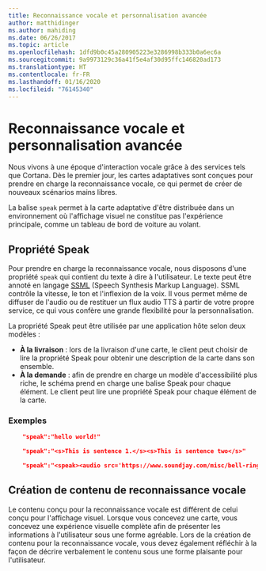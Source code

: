 ```yaml
---
title: Reconnaissance vocale et personnalisation avancée
author: matthidinger
ms.author: mahiding
ms.date: 06/26/2017
ms.topic: article
ms.openlocfilehash: 1dfd9b0c45a280905223e3286998b333b0a6ec6a
ms.sourcegitcommit: 9a9973129c36a41f5e4af30d95ffc146820ad173
ms.translationtype: HT
ms.contentlocale: fr-FR
ms.lasthandoff: 01/16/2020
ms.locfileid: "76145340"
---
```

# <a name="speech-and-advanced-customization"></a>Reconnaissance vocale et personnalisation avancée
Nous vivons à une époque d'interaction vocale grâce à des services tels que Cortana.  Dès le premier jour, les cartes adaptatives sont conçues pour prendre en charge la reconnaissance vocale, ce qui permet de créer de nouveaux scénarios mains libres.

La balise `speak` permet à la carte adaptative d'être distribuée dans un environnement où l'affichage visuel ne constitue pas l'expérience principale, comme un tableau de bord de voiture au volant. 

## <a name="speak-property"></a>Propriété Speak
Pour prendre en charge la reconnaissance vocale, nous disposons d'une propriété `speak` qui contient du texte à dire à l'utilisateur. Le texte peut être annoté en langage [SSML](https://msdn.microsoft.com/library/office/hh361578) (Speech Synthesis Markup Language). SSML contrôle la vitesse, le ton et l'inflexion de la voix.  Il vous permet même de diffuser de l'audio ou de restituer un flux audio TTS à partir de votre propre service, ce qui vous confère une grande flexibilité pour la personnalisation.

La propriété Speak peut être utilisée par une application hôte selon deux modèles :

* **À la livraison** : lors de la livraison d'une carte, le client peut choisir de lire la propriété Speak pour obtenir une description de la carte dans son ensemble.
* **À la demande** : afin de prendre en charge un modèle d'accessibilité plus riche, le schéma prend en charge une balise Speak pour chaque élément. Le client peut lire une propriété Speak pour chaque élément de la carte.

### <a name="examples"></a>Exemples

```json
    "speak":"hello world!"

    "speak":"<s>This is sentence 1.</s><s>This is sentence two</s>"

    "speak":"<speak><audio src='https://www.soundjay.com/misc/bell-ringing-04.mp3'/><s>Time to wake up!</s></speak>"
```

## <a name="speech-content-design"></a>Création de contenu de reconnaissance vocale

Le contenu conçu pour la reconnaissance vocale est différent de celui conçu pour l'affichage visuel. Lorsque vous concevez une carte, vous concevez une expérience visuelle complète afin de présenter les informations à l'utilisateur sous une forme agréable. Lors de la création de contenu pour la reconnaissance vocale, vous devez également réfléchir à la façon de décrire verbalement le contenu sous une forme plaisante pour l'utilisateur.  
